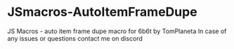 # JSmacros-AutoItemFrameDupe
JS Macros - auto item frame dupe macro for 6b6t by TomPlaneta
In case of any issues or questions contact me on discord
